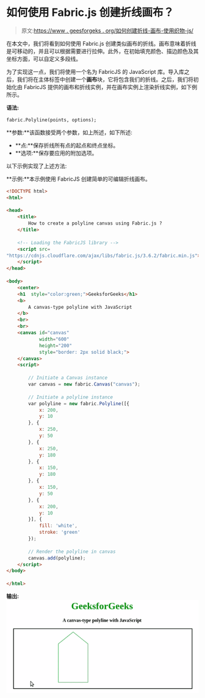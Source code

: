# 如何使用 Fabric.js 创建折线画布？

> 原文:[https://www . geesforgeks . org/如何创建折线-画布-使用织物-js/](https://www.geeksforgeeks.org/how-to-create-a-polyline-canvas-using-fabric-js/)

在本文中，我们将看到如何使用 Fabric.js 创建类似画布的折线。画布意味着折线是可移动的，并且可以根据需要进行拉伸。此外，在初始填充颜色、描边颜色及其坐标方面，可以自定义多段线。

为了实现这一点，我们将使用一个名为 FabricJS 的 JavaScript 库。导入库之后，我们将在主体标签中创建一个**画布**块，它将包含我们的折线。之后，我们将初始化由 FabricJS 提供的画布和折线实例，并在画布实例上渲染折线实例，如下例所示。

**语法:**

```html
fabric.Polyline(points, options);
```

**参数:**该函数接受两个参数，如上所述，如下所述:

*   **点:**保存折线所有点的起点和终点坐标。
*   **选项:**保存要应用的附加选项。

以下示例实现了上述方法:

**示例:**本示例使用 FabricJS 创建简单的可编辑折线画布。

```html
<!DOCTYPE html>
<html>

<head>
    <title>
        How to create a polyline canvas using Fabric.js ?
    </title>

    <!-- Loading the FabricJS library -->
    <script src=
"https://cdnjs.cloudflare.com/ajax/libs/fabric.js/3.6.2/fabric.min.js">
    </script>
</head>

<body>
    <center>
    <h1  style="color:green;">GeeksforGeeks</h1>
    <b>
        A canvas-type polyline with JavaScript
    </b>
    <br>
    <br>
    <canvas id="canvas"
            width="600"
            height="200" 
            style="border: 2px solid black;">
    </canvas>
    <script>

        // Initiate a Canvas instance
        var canvas = new fabric.Canvas("canvas");

        // Initiate a polyline instance
        var polyline = new fabric.Polyline([{
            x: 200,
            y: 10
        }, {
            x: 250,
            y: 50
        }, {
            x: 250,
            y: 180
        }, {
            x: 150,
            y: 180
        }, {
            x: 150,
            y: 50
        }, {
            x: 200,
            y: 10
        }], {
            fill: 'white',
            stroke: 'green'
        });

        // Render the polyline in canvas
        canvas.add(polyline);
    </script>
</body>

</html>
```

**输出:**
![](img/54343d90468b8d0544b595225145b026.png)